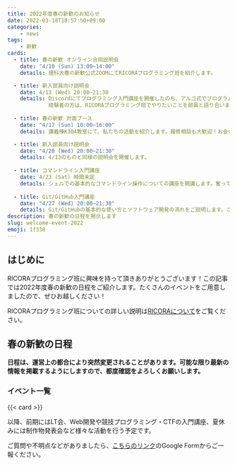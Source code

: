 ```yaml
---
title: 2022年度春の新歓のお知らせ
date: 2022-03-18T18:57:50+09:00
categories:
    - news
tags:
    - 新歓
cards:
  - title: 春の新歓 オンライン合同説明会
    date: "4/10 (Sun) 13:00~14:00"
    details: 理科大春の新歓公式ZOOMにてRICORAプログラミング班を紹介します。

  - title: 新入部員向け説明会
    date: 4/13 (Wed) 20:00~21:30
    details: Discordにてプログラミング入門講座を開催したのち、アルゴ式でプログラムを実際に書く機会をご提供します。
             経験者の方は、RICORAプログラミング班でやりたいことを部員と語り合いましょう！
             
  - title: 春の新歓 対面ブース
    date: "4/17 (Sun) 10:00~16:00"
    details: 講義棟K304教室にて、私たちの活動を紹介します。履修相談も大歓迎！お会いできることを楽しみにしています。

  - title: 新入部員向け説明会
    date: "4/20 (Wed) 20:00~21:30"
    details: 4/13のものと同様の説明会を開催します。
  
  - title: コマンドライン入門講座
    date: 4/23 (Sat) 時間未定
    details: シェルでの基本的なコマンドライン操作についての講座を開講します。奮ってご参加ください。
    
  - title: Git/GitHub入門講座
    date: "4/27 (Wed) 20:00~21:30"
    details: Git/GitHubの基本的な使い方とソフトウェア開発の流れをご説明します。こちらにもぜひご参加ください。
description: 春の新歓の日程を掲示します
slug: welcome-event-2022
emoji: 1f338
---
```


## はじめに
RICORAプログラミング班に興味を持って頂きありがとうございます！この記事では2022年度春の新歓の日程をご紹介します。たくさんのイベントをご用意しましたので、ぜひお越しください！

RICORAプログラミング班についての詳しい説明は[RICORAについて](/about-us/)をご覧ください。

## 春の新歓の日程

**日程は、運営上の都合により突然変更されることがあります。可能な限り最新の情報を掲載するようにしますので、都度確認をよろしくお願いします。**

### イベント一覧

{{< card >}}

以降、前期にはLT会、Web開発や競技プログラミング・CTFの入門講座、夏休みには制作物発表会など様々な活動を行う予定です。

ご質問や不明点などがありましたら、[こちらのリンク](/contact/)のGoogle Formからご一報ください。
